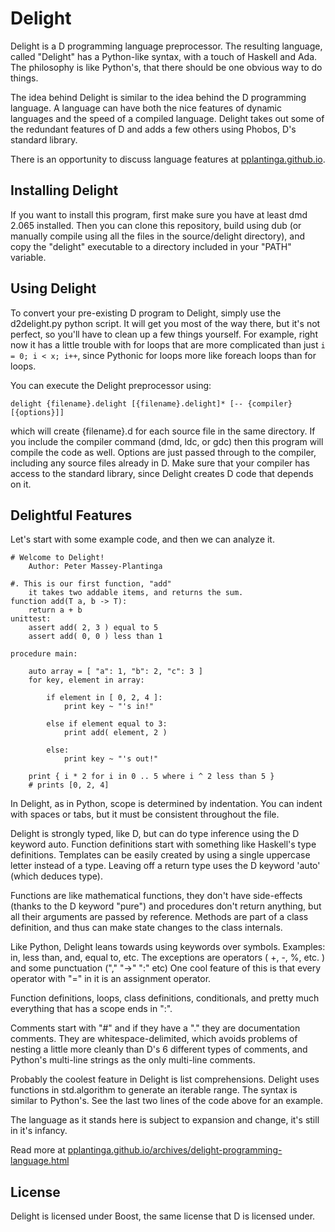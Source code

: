 Delight
=======

Delight is a D programming language preprocessor. The resulting language, called "Delight" has a Python-like syntax, with a touch of Haskell and Ada. The philosophy is like Python's, that there should be one obvious way to do things.

The idea behind Delight is similar to the idea behind the D programming language. A language can have both the nice features of dynamic languages and the speed of a compiled language. Delight takes out some of the redundant features of D and adds a few others using Phobos, D's standard library.

There is an opportunity to discuss language features at [pplantinga.github.io](http://pplantinga.github.io).

Installing Delight
------------------

If you want to install this program, first make sure you have at least dmd 2.065 installed. Then you can clone this repository, build using dub (or manually compile using all the files in the source/delight directory), and copy the "delight" executable to a directory included in your "PATH" variable.

Using Delight
-------------

To convert your pre-existing D program to Delight, simply use the d2delight.py python script. It will get you most of the way there, but it's not perfect, so you'll have to clean up a few things yourself. For example, right now it has a little trouble with for loops that are more complicated than just `i = 0; i < x; i++`, since Pythonic for loops more like foreach loops than for loops.

You can execute the Delight preprocessor using:

	delight {filename}.delight [{filename}.delight]* [-- {compiler} [{options}]]

which will create {filename}.d for each source file in the same directory. If you include the compiler command (dmd, ldc, or gdc) then this program will compile the code as well. Options are just passed through to the compiler, including any source files already in D. Make sure that your compiler has access to the standard library, since Delight creates D code that depends on it.

Delightful Features
-------------------

Let's start with some example code, and then we can analyze it.

	# Welcome to Delight!
		Author: Peter Massey-Plantinga

	#. This is our first function, "add"
		it takes two addable items, and returns the sum.
	function add(T a, b -> T):
		return a + b
	unittest:
		assert add( 2, 3 ) equal to 5
		assert add( 0, 0 ) less than 1

	procedure main:

		auto array = [ "a": 1, "b": 2, "c": 3 ]
		for key, element in array:

			if element in [ 0, 2, 4 ]:
				print key ~ "'s in!"

			else if element equal to 3:
				print add( element, 2 )

			else:
				print key ~ "'s out!"
				
		print { i * 2 for i in 0 .. 5 where i ^ 2 less than 5 }
		# prints [0, 2, 4]

In Delight, as in Python, scope is determined by indentation. You can indent with spaces or tabs, but it must be consistent throughout the file.

Delight is strongly typed, like D, but can do type inference using the D keyword auto. Function definitions start with something like Haskell's type definitions. Templates can be easily created by using a single uppercase letter instead of a type. Leaving off a return type uses the D keyword 'auto' (which deduces type).

Functions are like mathematical functions, they don't have side-effects (thanks to the D keyword "pure") and procedures don't return anything, but all their arguments are passed by reference. Methods are part of a class definition, and thus can make state changes to the class internals.

Like Python, Delight leans towards using keywords over symbols. Examples: in, less than, and, equal to, etc. The exceptions are operators ( +, -, %, etc. ) and some punctuation ("," "->" ":" etc) One cool feature of this is that every operator with "=" in it is an assignment operator.

Function definitions, loops, class definitions, conditionals, and pretty much everything that has a scope ends in ":".

Comments start with "#" and if they have a "." they are documentation comments. They are whitespace-delimited, which avoids problems of nesting a little more cleanly than D's 6 different types of comments, and Python's multi-line strings as the only multi-line comments.

Probably the coolest feature in Delight is list comprehensions. Delight uses functions in std.algorithm to generate an iterable range. The syntax is similar to Python's. See the last two lines of the code above for an example.

The language as it stands here is subject to expansion and change, it's still in it's infancy.

Read more at [pplantinga.github.io/archives/delight-programming-language.html](http://pplantinga.github.io/archives/delight-programming-language.html)

License
-------
Delight is licensed under Boost, the same license that D is licensed under.
